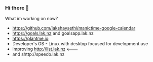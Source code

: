 ### Hi there 👋

What im working on now?
- https://github.com/lakshaysethi/manictime-google-calendar 
- https://goals.lak.nz and goalsapp.lak.nz
- https://plantme.io
- Developer's OS - Linux with desktop focused for development use 
- improving http://list.lak.nz <--- 
- and shttp://speedo.lak.nz 






<!--
**lakshaysethi/lakshaysethi** is a ✨ _special_ ✨ repository because its `README.md` (this file) appears on your GitHub profile.

Here are some ideas to get you started:

- 🔭 I’m currently working on ...
- 🌱 I’m currently learning ...
- 👯 I’m looking to collaborate on ...
- 🤔 I’m looking for help with ...
- 💬 Ask me about ...
- 📫 How to reach me: ...
- 😄 Pronouns: ...
- ⚡ Fun fact: ...
-->
